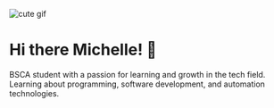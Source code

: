 ![cute gif](https://media.giphy.com/media/dsPBfiEEozyXUXShhB/giphy.gif)



# Hi there Michelle! 👋

BSCA student with a passion for learning and growth in the tech field.  
Learning about programming, software development, and automation technologies.



